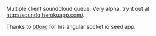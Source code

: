 Multiple client soundcloud queue. Very alpha, try it out at http://soundq.herokuapp.com/.

Thanks to [btford](https://github.com/btford/) for his angular socket.io seed app.
